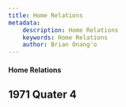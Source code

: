 ```yaml
---
title: Home Relations
metadata:
    description: Home Relations
    keywords: Home Relations
    author: Brian Onang'o
---
```


#### Home Relations

## 1971 Quater 4
